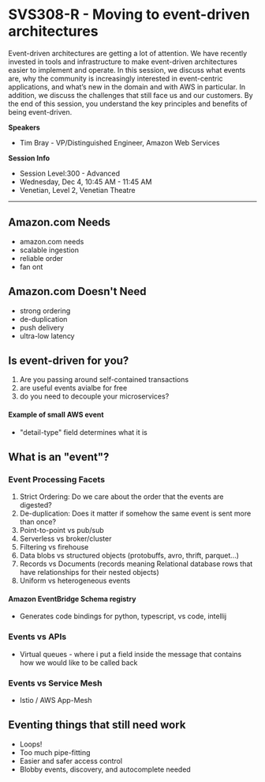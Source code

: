 # SVS308-R - Moving to event-driven architectures

Event-driven architectures are getting a lot of attention. We have recently invested in tools and infrastructure to make event-driven architectures easier to implement and operate. In this session, we discuss what events are, why the community is increasingly interested in event-centric applications, and what’s new in the domain and with AWS in particular. In addition, we discuss the challenges that still face us and our customers. By the end of this session, you understand the key principles and benefits of being event-driven.

**Speakers**

- Tim Bray - VP/Distinguished Engineer, Amazon Web Services

**Session Info**

- Session Level:300 - Advanced
- Wednesday, Dec 4, 10:45 AM - 11:45 AM
- Venetian, Level 2, Venetian Theatre

---

## Amazon.com Needs

- amazon.com needs
- scalable ingestion
- reliable order
- fan ont

## Amazon.com Doesn't Need

- strong ordering
- de-duplication
- push delivery
- ultra-low latency

## Is event-driven for you?

1. Are you passing around self-contained transactions
1. are useful events avialbe for free
1. do you need to decouple your microservices?

#### Example of small AWS event

- "detail-type" field determines what it is

## What is an "event"?

### Event Processing Facets

1. Strict Ordering: Do we care about the order that the events are digested?
1. De-duplication: Does it matter if somehow the same event is sent more than once?
1. Point-to-point vs pub/sub
1. Serverless vs broker/cluster
1. Filtering vs firehouse
1. Data blobs vs structured objects (protobuffs, avro, thrift, parquet...)
1. Records vs Documents (records meaning Relational database rows that have relationships for their nested objects)
1. Uniform vs heterogeneous events

#### Amazon EventBridge Schema registry

- Generates code bindings for python, typescript, vs code, intellij

### Events vs APIs

- Virtual queues - where i put a field inside the message that contains how we would like to be called back

### Events vs Service Mesh

- Istio / AWS App-Mesh

## Eventing things that still need work

- Loops!
- Too much pipe-fitting
- Easier and safer access control
- Blobby events, discovery, and autocomplete needed

